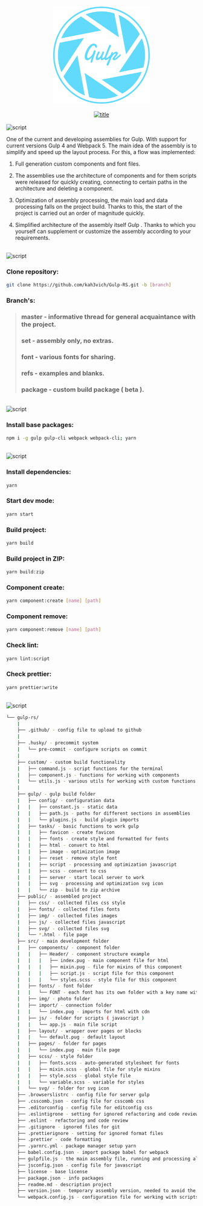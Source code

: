 <div align="center">
   <a href="https://github.com/kah3vich/Gulp-RS">
        <br />
        <img src="https://raw.githubusercontent.com/kah3vich/Gulp-RS/master/assets/svg/logo.svg" alt="logo" width="256">
        <br />
        <br />
        <img src="https://svg-readme.vercel.app/readme/svg?type=title&content=GulpRS" width="100%" height="50" alt="title" />
        <br />
    </a>
</div>

<br />

<img src="https://svg-readme.vercel.app/readme/svg?type=custom&content=🔥||Description:&size=25&align=left" alt="script" width="100%" height="30" />

<br />

One of the current and developing assemblies for Gulp. With support for current versions Gulp 4 and Webpack 5. The main idea of the assembly is to simplify and speed up the layout process. For this, a flow was implemented:

1. Full generation custom components and font files.

2. The assemblies use the architecture of components and for them scripts were released for quickly creating, connecting to certain paths in the architecture and deleting a component.

3. Optimization of assembly processing, the main load and data processing falls on the project build. Thanks to this, the start of the project is carried out an order of magnitude quickly.

4. Simplified architecture of the assembly itself Gulp . Thanks to which you yourself can supplement or customize the assembly according to your requirements.

<br />

<img src="https://svg-readme.vercel.app/readme/svg?type=custom&content=💡||Repository:&size=25&align=left" alt="script" width="100%" height="30" />

### Clone repository:

```bash
git clone https://github.com/kah3vich/Gulp-RS.git -b [branch]
```

### Branch's:

> ### master - informative thread for general acquaintance with the project.
>
> ### set - assembly only, no extras.
>
> ### font - various fonts for sharing.
>
> ### refs - examples and blanks.
>
> ### package - custom build package ( beta ).

<br />

<img src="https://svg-readme.vercel.app/readme/svg?type=custom&content=🛠️||Install:&size=25&align=left" alt="script" width="100%" height="30" />

### Install base packages:

```bash
npm i -g gulp gulp-cli webpack webpack-cli; yarn
```

<br />

<img src="https://svg-readme.vercel.app/readme/svg?type=custom&content=🚀||Scripts:&size=25&align=left" alt="script" width="100%" height="30" />

### Install dependencies:

```bash
yarn
```

### Start dev mode:

```bash
yarn start
```

### Build project:

```bash
yarn build
```

### Build project in ZIP:

```bash
yarn build:zip
```

### Component create:

```bash
yarn component:create [name] [path]
```

### Component remove:

```bash
yarn component:remove [name] [path]
```

### Check lint:

```bash
yarn lint:script
```

### Check prettier:

```bash
yarn prettier:write
```

<br />

<img src="https://svg-readme.vercel.app/readme/svg?type=custom&content=📂||Files||Schema:&size=25&align=left" alt="script" width="100%" height="30" />

```sh
└── gulp-rs/
    |
    ├── .github/ - config file to upload to github
    |
    ├── .husky/ - precommit system
    |   └── pre-commit - configure scripts on commit
    |
    ├── custom/ - custom build functionality
    |   ├── command.js - script functions for the terminal
    |   ├── component.js - functions for working with components
    |   └── utils.js - various utils for working with custom functions
    |
    ├── gulp/ - gulp build folder
    |   ├── config/ - configuration data
    |   |   ├── constant.js - static data
    |   |   ├── path.js - paths for different sections in assemblies
    |   |   └── plugins.js - build plugin imports
    |   ├── tasks/ - basic functions to work gulp
    |   |   ├── favicon - create favicon
    |   |   ├── fonts - create style and formatted for fonts
    |   |   ├── html - convert to html
    |   |   ├── image - optimization image
    |   |   ├── reset - remove style font
    |   |   ├── script - processing and optimization javascript
    |   |   ├── scss - convert to css
    |   |   ├── server - start local server to work
    |   |   ├── svg - processing and optimization svg icon
    |   |   └── zip - build to zip archive
    ├── public/ - assembled project
    |   ├── css/ - collected files css style
    |   ├── fonts/ - collected files fonts
    |   ├── img/ - collected files images
    |   ├── js/ - collected files javascript
    |   ├── svg/ - collected files svg
    |   └── *.html - file page
    ├── src/ - main development folder
    |   ├── components/ - component folder
    |   |   ├── Header/ - component structure example
    |   |   |   ├── index.pug - main component file for html
    |   |   |   ├── mixin.pug - file for mixins of this component
    |   |   |   ├── script.js - script file for this component
    |   |   |   └── styles.scss - style file for this component
    |   ├── fonts/ - font folder
    |   |   └── FONT - each font has its own folder with a key name without spaces in the name
    |   ├── img/ - photo folder
    |   ├── import/ - connection folder
    |   |   └── index.pug - imports for html with cdn
    |   ├── js/ - folder for scripts ( javascript )
    |   |   └── app.js - main file script
    |   ├── layout/ - wrapper over pages or blocks
    |   |   └── default.pug - default layout
    |   ├── pages/ - folder for pages
    |   |   └── index.pug - main file page
    |   ├── scss/ - style folder
    |   |   ├── fonts.scss - auto-generated stylesheet for fonts
    |   |   ├── mixin.scss - global file for style mixins
    |   |   ├── style.scss - global style file
    |   |   └── variable.scss - variable for styles
    |   └── svg/ - folder for svg icon
    ├── .browserslistrc - config file for server gulp
    ├── .csscomb.json - config file for csscomb css
    ├── .editorconfig - config file for editconfig css
    ├── .eslintigrone - setting for ignored refactoring and code review files
    ├── .eslint - refactoring and code review
    ├── .gitignore - ignored files for git
    ├── .prettierignore - setting for ignored format files
    ├── .prettier - code formatting
    ├── .yarnrc.yml - package manager setup yarn
    ├── babel.config.json - import package babel for webpack
    ├── gulpfile.js - the main assembly file, running and processing all logic
    ├── jsconfig.json - config file for javascript
    ├── license - base license
    ├── package.json - info packages
    ├── readme.md - description project
    ├── version.json - temporary assembly version, needed to avoid the cache
    └── webpack.config.js - configuration file for working with scripts in gulp
```
